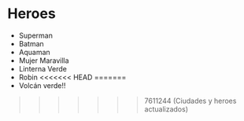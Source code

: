 # Heroes

* Superman
* Batman
* Aquaman
* Mujer Maravilla
* Linterna Verde
* Robin
<<<<<<< HEAD
=======
* Volcán verde!!
>>>>>>> 7611244 (Ciudades y heroes actualizados)
